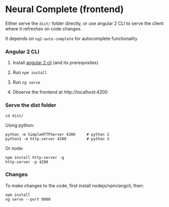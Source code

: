 # Neural Complete (frontend)

Either serve the `dist/` folder directly, or use angular 2 CLI to serve the client where it refreshes on code changes.

It depends on `ng2-auto-complete` for autocomplete functionality

### Angular 2 CLI

1. Install [angular 2 cli](https://github.com/angular/angular-cli) (and its prerequisites)

2. Run `npm install`

3. Run `ng serve`

4. Observe the frontend at http://localhost:4200

### Serve the dist folder

    cd dist/

Using python:

    python -m SimpleHTTPServer 4200     # python 2
    python3 -m http.server 4200         # python 3

Or node:

    npm install http-server -g
    http-server -p 4200

### Changes

To make changes to the code, first install nodejs/npm/angcli, then:

    npm install
    ng serve --port 8080
